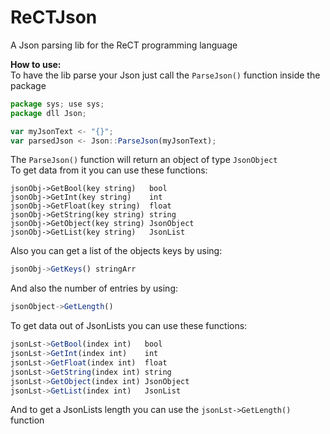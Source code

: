 # ReCTJson
A Json parsing lib for the ReCT programming language

**How to use:**  
To have the lib parse your Json just call the `ParseJson()` function inside the package
```js
package sys; use sys;
package dll Json;

var myJsonText <- "{}";
var parsedJson <- Json::ParseJson(myJsonText);
```
The `ParseJson()` function will return an object of type `JsonObject`  
To get data from it you can use these functions:
```
jsonObj->GetBool(key string)   bool
jsonObj->GetInt(key string)    int
jsonObj->GetFloat(key string)  float
jsonObj->GetString(key string) string
jsonObj->GetObject(key string) JsonObject
jsonObj->GetList(key string)   JsonList
```
Also you can get a list of the objects keys by using:
```js
jsonObj->GetKeys() stringArr
```
And also the number of entries by using:
```js
jsonObject->GetLength()
```

To get data out of JsonLists you can use these functions:
```js
jsonLst->GetBool(index int)   bool
jsonLst->GetInt(index int)    int
jsonLst->GetFloat(index int)  float
jsonLst->GetString(index int) string
jsonLst->GetObject(index int) JsonObject
jsonLst->GetList(index int)   JsonList
```
And to get a JsonLists length you can use the `jsonLst->GetLength()` function
